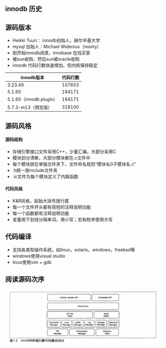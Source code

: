 ## innodb 历史
## 源码版本
- Heikki Tuuri： innodb创始人，赫尔辛基大学
- mysql 创始人：Michael Widenius（monty）
- 刚开始innodb闭源，innobase 在找买家
- 被sun收购，然后sun被oracle收购
- innodb 代码行数快速增加，但内核保持稳定

innodb版本 | 代码行数
---|---
3.23.49 | 107653
5.1.60 | 164171
5.1.60（innodb plugin） | 164171
5.7.3-m13（预览版） | 318100


## 源码风格
#### 源码结构
- 存储引擎接口文件采用C++，少量汇编，大部分采用C
- 模块划分清晰，大部分模块都在.c文件中
- 每个模块放在单独文件夹下，文件命名规则“模块名0子模块名.c”
- .h统一放include文件夹
- .ic文件为每个模块定义了内联函数
#### 代码风格
- K&R风格，起始大括号放行尾
- 每一个文件开头都有简短的注释说明功能
- 每一个函数都有注释说明功能
- 变量用下划线分隔单词，用小写；宏和枚举使用大写
## 代码编译
- 支持各类型操作系统，如linux，solaris，windows，freebsd等
- windows使用visual studio
- linux使用vim + gdb
## 阅读源码次序
![innodb模块划分](https://github.com/ermaot/notes/blob/master/mysql/006%E5%BC%95%E6%93%8E/pic/innodb%20%E5%86%85%E6%A0%B8%E6%A6%82%E8%A7%881.png)
## 